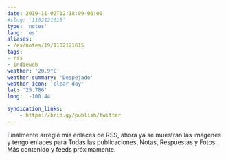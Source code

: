 ```yaml
---
date: 2019-11-02T12:18:09-06:00
#slug: '1102121615'
type: 'notes'
lang: 'es'
aliases:
- /es/notes/19/1102121615
tags:
- rss
- indieweb
weather: '20.9°C'
weather-summary: 'Despejado'
weather-icon: 'clear-day'
lat: '25.786'
long: '-100.44'

syndication_links:
    - https://brid.gy/publish/twitter
---
```

Finalmente arreglé mis enlaces de RSS, ahora ya se muestran las imágenes y tengo enlaces para Todas las publicaciones, Notas, Respuestas y Fotos.
Más contenido y feeds próximamente.

